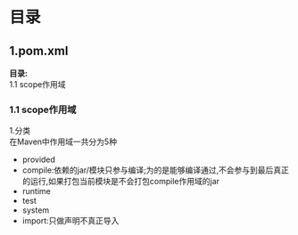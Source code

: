 # 目录  




## 1.pom.xml  
**目录:**  
1.1 scope作用域  



### 1.1 scope作用域  
1.分类  
在Maven中作用域一共分为5种  
* provided
* compile:依赖的jar/模块只参与编译;为的是能够编译通过,不会参与到最后真正的运行,如果打包当前模块是不会打包compile作用域的jar 
* runtime
* test
* system
* import:只做声明不真正导入
